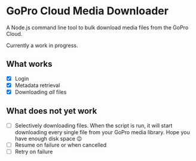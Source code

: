 # GoPro Cloud Media Downloader

A Node.js command line tool to bulk download media files from the GoPro Cloud.

Currently a work in progress.

## What works
- [X] Login
- [X] Metadata retrieval
- [X] Downloading _all_ files

## What does not yet work
- [ ] Selectively downloading files. When the script is run, it will start downloading every single file from your GoPro media library. Hope you have enough disk space 😉
- [ ] Resume on failure or when cancelled
- [ ] Retry on failure

